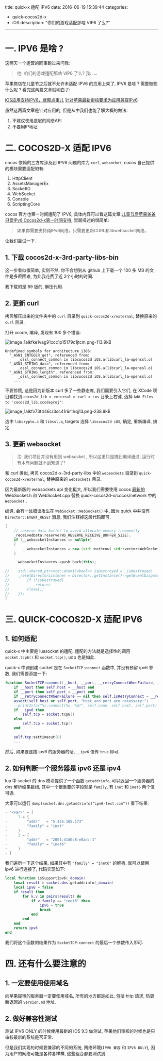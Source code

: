 title: quick-x 适配 IPV6
date: 2016-06-19 15:39:44
categories:
- quick-cocos2d-x
- iOS
description: "你们的游戏适配那啥 VIP6 了么?"
---

# 一. IPV6 是啥 ?

这两天一个运营的同事跑过来问我:

> 他: 咱们的游戏适配那啥 VIP6 了么?
> 我: ....

苹果商店在儿童节之后就不允许未适配 IPV6 的应用上架了, IPV6 是啥 ? 需要做些什么呢 ? 看完这两篇文章就明白了:

[iOS应用支持IPV6，就那点事儿][1]
[针对苹果最新审核要求为应用兼容IPv6][2]

虽然这两篇文章是针对应用的, 但是从中我们也能了解大概的做法:

1. 不建议使用底层的网络API
2. 不要用IP地址

# 二. COCOS2D-X 适配 IPV6

cocos 依赖的三方库涉及到 IPV6 问题的库为 `curl`, `websocket`, cocos 自己提供的模块需要适配的有: 

 1. HttpClient
 2. AssetsManagerEx
 3. SocketIO
 4. WebSocket
 5. Console
 6. ScriptingCore

cocos 官方也第一时间适配了 IPV6, 具体内容可以看这篇文章:[儿童节后苹果爸爸只爱IPv6 Cocos2d-x第一时间支持][3], 里面描述的很简单:

> 如果你需要支持纯IPv6网络，只需要更新CURL和libwebsocket网络。

让我们尝试一下.

## 1. 下载 cocos2d-x-3rd-party-libs-bin

这一步看似很简单, 实则不然. 你不会想到从 github 上下载一个 100 多 MB 的文件是多麽困难, 为此我花费了近 2个小时的时间.

我下载的是 99 版的, 解压代用.

## 2. 更新 curl

拷贝解压出来的文件夹中的 `curl` 目录到 `quick-cocos2d-x/external`, 替换原来的 `curl` 目录.

打开 xcode, 编译, 发现有 100 多个错误:

![image_1alkfke1vag91ccc1p15179c1jtcm.png-113.9kB][4]

```
Undefined symbols for architecture i386:
  "_ASN1_INTEGER_get", referenced from:
      _ossl_connect_common in libcocos2d iOS.a(libcurl_la-openssl.o)
  "_ASN1_STRING_data", referenced from:
      _ossl_connect_common in libcocos2d iOS.a(libcurl_la-openssl.o)
  "_ASN1_STRING_length", referenced from:
      _ossl_connect_common in libcocos2d iOS.a(libcurl_la-openssl.o)
    ...
```

不要惊慌, 这是因为新版本 curl 多了一些静态库, 我们需要引入它们, 在 XCode 项目输找到 `cocos2d_lib > external > curl > ios` 目录上右键, 选择 `Add Files to 'cocos2d_lib.xcodeproj'`:

![image_1alkfv73t446cr3sc41r6r1hqj13.png-238.8kB][5]

选中 `libcrypto.a` 和 `libssl.a`, targets 选择 `libcocos2d iOS`, 确定, 重新编译, 搞定.

## 3. 更新 websocket

> 注: 我们项目并没有用到 websocket , 所以这里只是搞到编译通过, 运行时有木有问题就不到知道了!

和 curl 类似, 拷贝 cocos2d-x-3rd-party-libs 中的 `websockets` 目录到 `quick-cocos2d-x/external`, 替换原来的 `websockets` 目录.

因为最新版的 websockets api 变化挺大, 所以我们需要使用 cocos [最新的][6] WebSocket.h 和 WebSocket.cpp 替换 quick-cocos2d-x/cocos/network 中的 `WebSocket` .

编译, 会有一处错误发生在 `WebSocket::WebSocket()` 中, 因为 quick 中并没有 `Director::EVENT_RESET` 消息, 我们注释掉这段代码即可.

```cpp
{
    // reserve data buffer to avoid allocate memory frequently
    _receivedData.reserve(WS_RESERVE_RECEIVE_BUFFER_SIZE);
    if (__websocketInstances == nullptr)
    {
        __websocketInstances = new (std::nothrow) std::vector<WebSocket*>();
    }

    __websocketInstances->push_back(this);
    
//    std::shared_ptr<std::atomic<bool>> isDestroyed = _isDestroyed;
//    _resetDirectorListener = Director::getInstance()->getEventDispatcher()->addCustomEventListener(Director::EVENT_RESET, [this, isDestroyed](EventCustom*){
//        if (*isDestroyed)
//            return;
//        close();
//    });
}
```

# 三. QUICK-COCOS2D-X 适配 IPV6

## 1. 如何适配

quick-x 中主要是 luasocket 的适配, 适配的方法就是选择性的调用 `socket.tcp6()` 和 `socket.tcp()`, udp 也是如此.

quick-x 中调创建 socket 是在 `SocketTCP:connect` 函数中, 并没有预留 ipv6 参数, 我们需要添加一下:

```lua
function SocketTCP:connect(__host, __port, __retryConnectWhenFailure, __ipv6)
    if __host then self.host = __host end
    if __port then self.port = __port end
    if __retryConnectWhenFailure ~= nil then self.isRetryConnect = __retryConnectWhenFailure end
    assert(self.host or self.port, "Host and port are necessary!")
    --printInfo("%s.connect(%s, %d)", self.name, self.host, self.port)
    if __ipv6 then
        self.tcp = socket.tcp6()
    else
        self.tcp = socket.tcp()
    end
    
    self.tcp:settimeout(0)
    ...
```

然后, 如果要连接 ipv6 的服务器的话, `__ipv6` 值传 `true` 即可.

## 2. 如何判断一个服务器是 ipv6 还是 ipv4

lua 中 socket 的 dns 模块提供了一个函数 `getaddrinfo`, 可以返回一个服务器的 dns 解析结果数组, 其中一个很重要的字段就是 `family`, 有 `inet` 和 `inet6` 两个值可选.

大家可以运行 `dump(socket.dns.getaddrinfo("ipv6-test.com"))` 看下结果:

```lua
- "<var>" = {
-     1 = {
-         "addr"   = "5.135.165.173"
-         "family" = "inet"
-     }
-     2 = {
-         "addr"   = "2001:41d0:8:e8ad::1"
-         "family" = "inet6"
-     }
- }
```

我们遍历一下这个结果, 如果其中有 `"family" = "inet6"` 的解析, 就可以使用 ipv6 进行连接了, 代码实现如下:

```lua
local function isSupportIpv6(_domain)
    local result = socket.dns.getaddrinfo(_domain)
    local ipv6 = false
    if result then
        for k,v in pairs(result) do
            if v.family == "inet6" then
                ipv6 = true
                break
            end
        end
    end
    return ipv6
end
```

我们将这个函数的结果作为 `SocketTCP:connect` 的最后一个参数传入即可.

# 四. 还有什么要注意的

## 1. 一定要使用使用域名

向苹果提审的服务器一定要使用域名, 所有的地方都是如此, 包括 http 请求, 热更新返回的 `version.md` 地址.

## 2. 做好兼容性测试

测试 IPV6 ONLY 的时候使用最新的 iOS 9.3 做测试, 苹果他们审核的时候也是只审核最新的系统是否正常. 

但是我们实现的时候要兼容的不同的系统, 网络环境(`IPV6 兼容` 和 `IPV6 ONLY`), 因为用户的网络可能是各种各样样, 这些组合都要测试到.

  [1]: http://www.jianshu.com/p/a6bab07c4062
  [2]: http://www.jianshu.com/p/69ed4489762c
  [3]: https://mp.weixin.qq.com/s?__biz=MjM5ODAxNTM2NA==&mid=2659642350&idx=1&sn=a7db1bb86e965f8408c1687f73b23c7e&scene=1&srcid=0619ztJlty4HuLRBOll0Yr6V&key=18e81ac7415f67c4acff47973e6979565cda32dd8f6c87dca6f733d6e6b4118817536543eb3844b8c890968fdbb06eed&ascene=0&uin=Mjk2MDM0NjgyMA%3D%3D&devicetype=iMac+MacBookAir6%2C2+OSX+OSX+10.10.5+build(14F1021)&version=11020201&pass_ticket=WECSEWT6jaVZNRKNNwilauFgBa%2FhDiF9DioAiHKmly2CArsnkf%2FQbQJchxVf%2F7bk
  [4]: http://static.zybuluo.com/justbilt/6b752pk1bzragqhjgbl2llky/image_1alkfke1vag91ccc1p15179c1jtcm.png
  [5]: http://static.zybuluo.com/justbilt/1c0jehn0zxvrj7u3pf2cugam/image_1alkfv73t446cr3sc41r6r1hqj13.png
  [6]: https://github.com/cocos2d/cocos2d-x/tree/v3/cocos/network